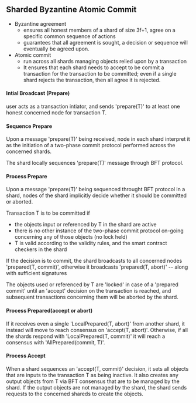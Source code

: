 ## Sharded Byzantine Atomic Commit

* Byzantine agreement
  * ensures all honest members of a shard of size 3f+1, agree on a specific common sequence of actions
  * guarantees that all agreement is sought, a decision or sequence will eventually be agreed upon.
* Atomic commit
  * run across all shards managing objects relied upon by a transaction
  * It ensures that each shard needs to accept to be commit a transaction for the transaction to be committed; even if a single shard rejects the transaction, then all agree it is rejected.

  
#### Intial Broadcast (Prepare)

user acts as a transaction intiator, and sends 'prepare(T)' to at least one honest concerned node for transaction T.

#### Sequence Prepare

Upon a message 'prepare(T)' being received, node in each shard interpret it as the initiation of a two-phase commit protocol performed across the concerned shards.

The shard locally sequences 'prepare(T)' message through BFT protocol.

#### Process Prepare

Upon a message 'prepare(T)' being sequenced throught BFT protocol in a shard, nodes of the shard implicitly decide whether it should be committed or aborted.

Transaction T is to be committed if

* the objects input or referenced by T in the shard are active
* there is no other instance of the two-phase commit protocol on-going concerning any of those objects (no lock held)
* T is valid according to the validity rules, and the smart contract checkers in the shard

If the decision is to commit, the shard broadcasts to all concerned nodes 'prepared(T, commit)', otherwise it broadcasts 'prepared(T, abort)' -- along with sufficient signatures

The objects used or referenced by T are 'locked' in case of a 'prepared commit' until an 'accept' decision on the transaction is reached, and subsequent transactions concerning them will be aborted by the shard.

#### Process Prepared(accept or abort)

If it receives even a single 'LocalPrepared(T, abort)' from another shard, it instead will move to reach consensus on 'accept(T, abort)'.  Otherwise, if all the shards respond with 'LocalPrepared(T, commit)' it will reach a consensus with 'AllPrepared(commit, T)'.

#### Process Accept

When a shard sequences an 'accept(T, commit)' decision, it sets all objects that are inputs to the transaction T as being inactive.  It also creates any output objects from T via BFT consensus that are to be managed by the shard.  If the output objects are not managed by the shard, the shard sends requests to the concerned shareds to create the objects.


